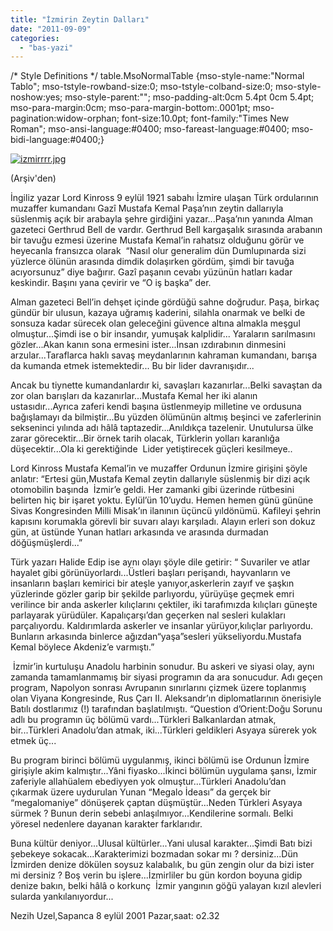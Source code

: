 ```yaml
---
title: "İzmirin Zeytin Dalları"
date: "2011-09-09"
categories: 
  - "bas-yazi"
---
```


/\* Style Definitions \*/ table.MsoNormalTable {mso-style-name:"Normal Tablo"; mso-tstyle-rowband-size:0; mso-tstyle-colband-size:0; mso-style-noshow:yes; mso-style-parent:""; mso-padding-alt:0cm 5.4pt 0cm 5.4pt; mso-para-margin:0cm; mso-para-margin-bottom:.0001pt; mso-pagination:widow-orphan; font-size:10.0pt; font-family:"Times New Roman"; mso-ansi-language:#0400; mso-fareast-language:#0400; mso-bidi-language:#0400;}

[![izmirrrr.jpg](/uploads/2011/09/izmirrrr.jpg)](/uploads/2011/09/izmirrrr.jpg "izmirrrr.jpg")

(Arşiv'den)

İngiliz yazar Lord Kinross 9 eylül 1921 sabahı İzmire ulaşan Türk ordularının muzaffer kumandanı Gazî Mustafa Kemal Paşa’nın zeytin dallarıyla süslenmiş açık bir arabayla şehre girdiğini yazar...Paşa’nın yanında Alman gazeteci Gerthrud Bell de vardır. Gerthrud Bell kargaşalık sırasında arabanın bir tavuğu ezmesi üzerine Mustafa Kemal’in rahatsız olduğunu görür ve heyecanla fransızca olarak  “Nasıl olur generalim dün Dumlupınarda sizi yüzlerce ölünün arasında dimdik dolaşırken gördüm, şimdi bir tavuğa acıyorsunuz” diye bağırır. Gazî paşanın cevabı yüzünün hatları kadar keskindir. Başını yana çevirir ve “O iş başka” der.

Alman gazeteci Bell’in dehşet içinde gördüğü sahne doğrudur. Paşa, birkaç gündür bir ulusun, kazaya uğramış kaderini, silahla onarmak ve belki de sonsuza kadar sürecek olan geleceğini güvence altına almakla meşgul olmuştur...Şimdi ise o bir insandır, yumuşak kalplidir... Yaraların sarılmasını gözler...Akan kanın sona ermesini ister...İnsan ızdırabının dinmesini arzular...Taraflarca haklı savaş meydanlarının kahraman kumandanı, barışa da kumanda etmek istemektedir... Bu bir lider davranışıdır...

Ancak bu tiynette kumandanlardır ki, savaşları kazanırlar...Belki savaştan da zor olan barışları da kazanırlar...Mustafa Kemal her iki alanın ustasıdır...Ayrıca zaferi kendi başına üstlenmeyip milletine ve ordusuna bağışlamayı da bilmiştir...Bu yüzden ölümünün altmış beşinci ve zaferlerinin sekseninci yılında adı hâlâ taptazedir...Anıldıkça tazelenir. Unutulursa ülke zarar görecektir...Bir örnek tarih olacak, Türklerin yolları karanlığa düşecektir...Ola ki gerektiğinde  Lider yetiştirecek güçleri kesilmeye..

Lord Kinross Mustafa Kemal’in ve muzaffer Ordunun İzmire girişini şöyle anlatır: “Ertesi gün,Mustafa Kemal zeytin dallarıyle süslenmiş bir dizi açık otomobilin başında  İzmir’e geldi. Her zamanki gibi üzerinde rütbesini belirten hiç bir işaret yoktu. Eylül’ün 10’uydu. Hemen hemen günü gününe Sivas Kongresinden Milli Misak’ın ilanının üçüncü yıldönümü. Kafileyi şehrin kapısını korumakla görevli bir suvarı alayı karşıladı. Alayın erleri son dokuz gün, at üstünde Yunan hatları arkasında ve arasında durmadan döğüşmüşlerdi...”

Türk yazarı Halide Edip ise aynı olayı şöyle dile getirir: “ Suvariler ve atlar hayalet gibi görünüyorlardı...Üstleri başları perişandı, hayvanların ve insanların başları kemirici bir ateşle yanıyor,askerlerin zayıf ve şaşkın yüzlerinde gözler garip bir şekilde parlıyordu, yürüyüşe geçmek emri verilince bir anda askerler kılıçlarını çektiler, iki tarafımızda kılıçları güneşte parlayarak yürüdüler. Kapalıçarşı’dan geçerken nal sesleri kulakları parçalıyordu. Kaldırımlarda askerler ve insanlar yürüyor,kılıçlar parlıyordu.  Bunların arkasında binlerce ağızdan“yaşa”sesleri yükseliyordu.Mustafa Kemal böylece Akdeniz’e varmıştı.”

 İzmir’in kurtuluşu Anadolu harbinin sonudur. Bu askeri ve siyasi olay, aynı zamanda tamamlanmamış bir siyasi programın da ara sonucudur. Adı geçen program, Napolyon sonrası Avrupanın sınırlarını çizmek üzere toplanmış olan Viyana Kongresinde, Rus Çarı II. Aleksandr’ın diplomatlarının önerisiyle  Batılı dostlarımız (!) tarafından başlatılmıştı. “Question d’Orient:Doğu Sorunu adlı bu programın üç bölümü vardı...Türkleri Balkanlardan atmak, bir...Türkleri Anadolu’dan atmak, iki...Türkleri geldikleri Asyaya sürerek yok etmek üç...

Bu program birinci bölümü uygulanmış, ikinci bölümü ise Ordunun İzmire girişiyle akim kalmıştır...Yâni fiyasko...İkinci bölümün uygulama şansı, İzmir zaferiyle allahüalem ebediyyen yok olmuştur...Türkleri Anadolu’dan çıkarmak üzere uydurulan Yunan “Megalo İdeası” da gerçek bir “megalomaniye” dönüşerek çaptan düşmüştür...Neden Türkleri Asyaya sürmek ? Bunun derin sebebi anlaşılmıyor...Kendilerine sormalı. Belki yöresel nedenlere dayanan karakter farklarıdır.

Buna kültür deniyor...Ulusal kültürler...Yani ulusal karakter...Şimdi Batı bizi şebekeye sokacak...Karakterimizi bozmadan sokar mı ? dersiniz...Dün İzmirden denize dökülen soysuz kalabalık, bu gün zengin olur da bizi ister mi dersiniz ? Boş verin bu işlere...İzmirliler bu gün kordon boyuna gidip denize bakın, belki hâlâ o korkunç  İzmir yangının göğü yalayan kızıl alevleri sularda yankılanıyordur...

Nezih Uzel,Sapanca 8 eylül 2001 Pazar,saat: o2.32
